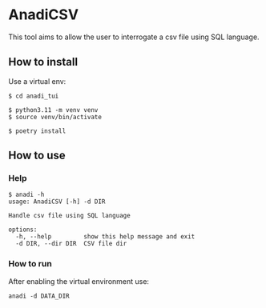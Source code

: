 # AnadiCSV

This tool aims to allow the user to interrogate a csv file using SQL language.

## How to install

Use a virtual env:

```shell
$ cd anadi_tui

$ python3.11 -m venv venv
$ source venv/bin/activate

$ poetry install
```

## How to use

### Help

```shell
$ anadi -h
usage: AnadiCSV [-h] -d DIR

Handle csv file using SQL language

options:
  -h, --help         show this help message and exit
  -d DIR, --dir DIR  CSV file dir
```

### How to run

After enabling the virtual environment use:

```shell
anadi -d DATA_DIR
```
